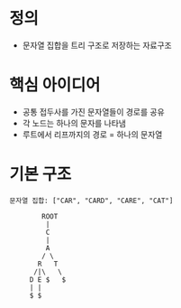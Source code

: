 # 정의
- 문자열 집합을 트리 구조로 저장하는 자료구조

# 핵심 아이디어
- 공통 접두사를 가진 문자열들이 경로를 공유
- 각 노드는 하나의 문자를 나타냄
- 루트에서 리프까지의 경로 = 하나의 문자열

# 기본 구조
```text
문자열 집합: ["CAR", "CARD", "CARE", "CAT"]

        ROOT
         |
         C
         |
         A
        / \
       R   T
      /|\   \
     D E $   $
     | |
     $ $
```